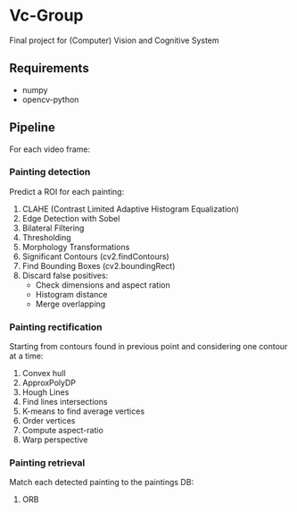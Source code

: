 # Vc-Group
Final project for (Computer) Vision and Cognitive System

## Requirements
- numpy
- opencv-python

## Pipeline

For each video frame:

### Painting detection
Predict a ROI for each painting:
1. CLAHE (Contrast Limited Adaptive Histogram Equalization)
2. Edge Detection with Sobel
3. Bilateral Filtering
4. Thresholding
5. Morphology Transformations
6. Significant Contours (cv2.findContours)
7. Find Bounding Boxes (cv2.boundingRect)
8. Discard false positives:
   - Check dimensions and aspect ration
   - Histogram distance
   - Merge overlapping

### Painting rectification
Starting from contours found in previous point and considering one contour at a time:
1. Convex hull
2. ApproxPolyDP
3. Hough Lines
4. Find lines intersections
5. K-means to find average vertices
6. Order vertices
7. Compute aspect-ratio
8. Warp perspective

### Painting retrieval
Match each detected painting to the paintings DB:
1. ORB
